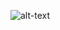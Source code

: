 ![alt-text](https://github.com/cybergeekgyan/Internship-Preparation-/blob/main/30%20Days%20of%20Dream%20Company/DAY-1%20%5BTIME%20AND%20SPACE%20COMPLEXITY%5D/big-o-cheat-sheet-poster.png)
